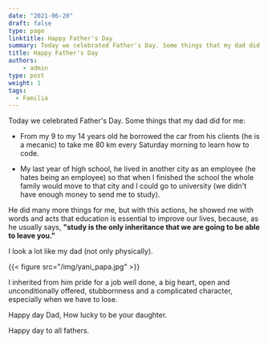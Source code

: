 ```yaml
---
date: "2021-06-20"
draft: false
type: page
linktitle: Happy Father's Day
summary: Today we celebrated Father's Day. Some things that my dad did for me.
title: Happy Father's Day
authors: 
    - admin
type: post
weight: 1
tags: 
  - Familia
---
```


Today we celebrated Father's Day. Some things that my dad did for me:

- From my 9 to my 14 years old he borrowed the car from his clients (he is a mecanic) to take me 80 km every Saturday morning to learn how to code.

- My last year of high school, he lived in another city as an employee (he hates being an employee) so that when I finished the school the whole family would move to that city and I could go to university (we didn't have enough money to send me to study).

He did many more things for me, but with this actions, he showed me with words and acts that education is essential to improve our lives, because, as he usually says, **"study is the only inheritance that we are going to be able to leave you."**

I look a lot like my dad (not only physically).

{{< figure src="/img/yani_papa.jpg" >}}

I inherited from him pride for a job well done, a big heart, open and unconditionally offered, stubbornness and a complicated character, especially when we have to lose.

Happy day Dad, How lucky to be your daughter. 

Happy day to all fathers.





